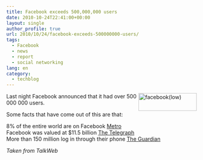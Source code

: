 ```yaml
---
title: Facebook exceeds 500,000,000 users
date: 2010-10-24T22:41:00+00:00
layout: single
author_profile: true
url: 2010/10/24/facebook-exceeds-500000000-users/
tags:
  - Facebook
  - news
  - report
  - social networking
lang: en
category: 
  - techblog
---
```

[<img title="facebook(low)" border="0" alt="facebook(low)" align="right" src="http://lh6.ggpht.com/_vaUVXcmC3OI/TMSvDpO7fgI/AAAAAAAAC5Y/_oEPajPOLxY/facebook%28low%29_thumb.jpg?imgmax=800" width="154" height="47" />](http://lh3.ggpht.com/_vaUVXcmC3OI/TMSvAfFhnNI/AAAAAAAAC5U/7_d99t8LCdU/s1600-h/facebook%28low%29%5B2%5D.jpg)Last night Facebook announced that it had over 500 000 000 users.

Some facts that have come out of this are that: 

8% of the entire world are on Facebook [Metro](http://www.metro.co.uk/tech/835846-how-did-facebook-make-it-to-500m)  
Facebook was valued at $11.5 billion [The Telegraph](http://www.telegraph.co.uk/technology/facebook/7903071/Facebook-hits-500m-social-media-by-numbers.html)  
More than 150 million log in through their phone [The Guardian](http://www.guardian.co.uk/technology/2010/jul/21/facebook-500-million-users)

_Taken from TalkWeb_